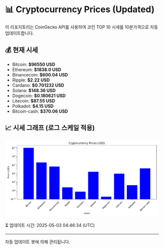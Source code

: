 
# 📊 Cryptocurrency Prices (Updated)

이 리포지토리는 CoinGecko API를 사용하여 코인 TOP 10 시세를 10분가격으로 자동 업데이트합니다.

## 💰 현재 시세
- Bitcoin: **$96550 USD**
- Ethereum: **$1838.0 USD**
- Binancecoin: **$600.04 USD**
- Ripple: **$2.22 USD**
- Cardano: **$0.701232 USD**
- Solana: **$148.36 USD**
- Dogecoin: **$0.180621 USD**
- Litecoin: **$87.55 USD**
- Polkadot: **$4.15 USD**
- Bitcoin-cash: **$370.06 USD**

## 📈 시세 그래프 (로그 스케일 적용)
![Crypto Prices](crypto_prices.png)

⏳ 업데이트 시간: 2025-05-03 04:46:34 (UTC)

---
자동 업데이트 봇에 의해 관리됩니다.
